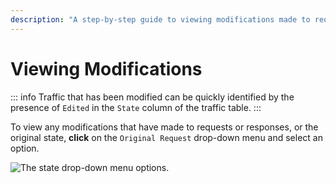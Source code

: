 ```yaml
---
description: "A step-by-step guide to viewing modifications made to requests and responses in Caido's HTTP History interface using the Original Request dropdown menu."
---
```


# Viewing Modifications

::: info
Traffic that has been modified can be quickly identified by the presence of `Edited` in the `State` column of the traffic table.
:::

To view any modifications that have made to requests or responses, or the original state, **click** on the `Original Request` drop-down menu and select an option.

<img alt="The state drop-down menu options." src="/_images/http_history_modifications.png" center>
